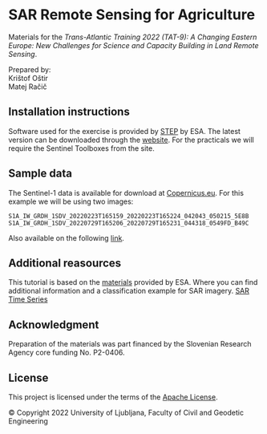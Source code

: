 # SAR Remote Sensing for Agriculture

Materials for the *Trans-Atlantic Training 2022 (TAT-9): A Changing Eastern Europe: New Challenges for Science and Capacity Building in Land Remote Sensing*.

Prepared by:  
Krištof Oštir  
Matej Račič 

## Installation instructions
Software used for the exercise is provided by [STEP](https://step.esa.int/main/) by ESA. The latest version can be downloaded through the [website](https://step.esa.int/main/download/snap-download/). For the practicals we will require the Sentinel Toolboxes from the site.

## Sample data
The Sentinel-1 data is available for download at [Copernicus.eu](https://scihub.copernicus.eu/dhus). For this example we will be using two images:
```
S1A_IW_GRDH_1SDV_20220223T165159_20220223T165224_042043_050215_5E8B
S1A_IW_GRDH_1SDV_20220729T165206_20220729T165231_044318_0549FD_B49C
```
Also available on the following [link](https://unilj-my.sharepoint.com/:f:/g/personal/mracic_fgg_uni-lj_si/EozeUw9q_HxNlho66hXlpYkBh9T4z7FtVFoz0clv84EyGA?e=Zni0hz). 

## Additional reasources
This tutorial is based on the [materials](http://step.esa.int/docs/tutorials/S1TBX%20Landcover%20classification%20with%20Sentinel-1%20GRD.pdf) provided by ESA. Where you can find additional information and a classification example for SAR imagery.
[SAR Time Series](http://step.esa.int/docs/tutorials/S1TBX%20Time-series%20analysis%20with%20Sentinel-1.pdf)

## Acknowledgment

Preparation of the materials was part financed by the Slovenian Research Agency core funding No. P2-0406.

## License
This project is licensed under the terms of the [Apache License](LICENSE).

© Copyright 2022 University of Ljubljana, Faculty of Civil and Geodetic Engineering